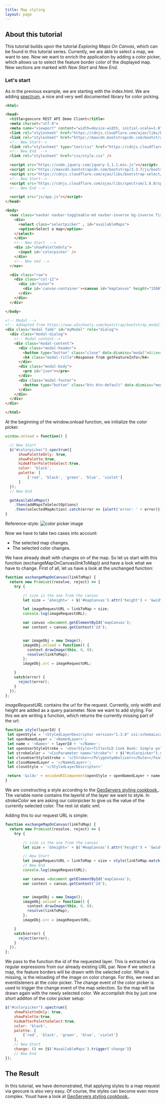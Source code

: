 ```yaml
---
title: Map styling
layout: page
---
```


## About this tutorial

This tutorial builds upon the tutorial *Exploring Maps On Canvas*, which can be found in this tutorial series.
Currently, we are able to select a map, we want to see. Now we want to enrich the application by adding a color picker, which allows us to select the feature border color of the displayed map.
New sections are marked with *New Start* and *New End*.

### Let's start

As in the previous example, we are starting with the index.html. We are adding [spectrum](https://github.com/bgrins/spectrum), a nice and very well documented library for color picking.


```html
<html>

<head>
  <title>geocure REST API Demo Client</title>
  <meta charset="utf-8">
  <meta name="viewport" content="width=device-width, initial-scale=1.0">
  <link rel="stylesheet" href="https://cdnjs.cloudflare.com/ajax/libs/bootstrap-select/1.12.4/css/bootstrap-select.min.css">
  <link rel="stylesheet" href="https://maxcdn.bootstrapcdn.com/bootstrap/3.3.7/css/bootstrap.min.css">
  <!-- New Start-->
  <link rel="stylesheet" type="text/css" href="https://cdnjs.cloudflare.com/ajax/libs/spectrum/1.8.0/spectrum.min.css">
  <!-- New End  -->
  <link rel="stylesheet" href="css/style.css" />

  <script src="https://code.jquery.com/jquery-3.1.1.min.js"></script>
  <script src="https://maxcdn.bootstrapcdn.com/bootstrap/3.3.7/js/bootstrap.min.js"></script>
  <script src="https://cdnjs.cloudflare.com/ajax/libs/bootstrap-select/1.12.4/js/bootstrap-select.min.js"></script>
  <!-- New Start-->
  <script src="https://cdnjs.cloudflare.com/ajax/libs/spectrum/1.8.0/spectrum.min.js"></script>
  <!-- New End -->

  <script src="js/app.js"></script>
</head>

<body>
  <nav class="navbar navbar-toggleable-md navbar-inverse bg-inverse fixed-top">
    <div>
      <select class="selectpicker" , id="availableMaps">
      <option>Select a map</option>
    </select>
    </div>
    <!-- New Start  -->
    <div id="showPaletteOnly">
      <input id='colorpicker' />
    </div>
    <!-- New ned -->
  </nav>

  <div class="row">
    <div class="col-12">
      <div id="outer">
        <div id='canvas-container'><canvas id="mapCanvas" height="1500" width="1500"></canvas></div>
      </div>
    </div>
  </div>

</body>

<!-- Modal -->
<!-- Addapted from https://www.w3schools.com/bootstrap/bootstrap_modal.asp -->
<div class="modal fade" id="myModal" role="dialog">
  <div class="modal-dialog">
    <!-- Modal content-->
    <div class="modal-content">
      <div class="modal-header">
        <button type="button" class="close" data-dismiss="modal">&times;</button>
        <h4 class="modal-title">Response from getFeatureInfo</h4>
      </div>
      <div class="modal-body">
        <pre id="json"></pre>
      </div>
      <div class="modal-footer">
        <button type="button" class="btn btn-default" data-dismiss="modal">Close</button>
      </div>
    </div>
  </div>
</div>

</html>
```

At the beginning of the window.onload function, we initialize the color picker.

```javascript
window.onload = function() {

  // New Start
  $("#colorpicker").spectrum({
      showPaletteOnly: true,
      showPalette:true,
      hideAfterPaletteSelect:true,
      color: 'black',
      palette: [
          ['red', 'black', 'green', 'blue', 'violet']
      ]
  });
  // New End

  getAvailableMaps()
    .then(addMapsToSelectOptions)
    .then(selectedMapAction).catch(error => {alert('error: ' + error)});
}

```

Reference-style:
![color picker image](./images/colorpicker.png)

Now we have to take two cases into account:
  - The selected map changes.
  - The selected color changes.

We have already dealt with changes on of the map. So let us start with this function (exchangeMapOnCanvas(linkToMap)) and have a look what we have to change.
First of all, let us have a look at the unchanged function:

```javascript
function exchangeMapOnCanvas(linkToMap) {
  return new Promise((resolve, reject) => {
    try {

        // size is the one from the canvas
        let size = '&height=' + $('#mapCanvas').attr('height') + '&width=' + $('#mapCanvas').attr('width');

        let imageRequestURL = linkToMap + size;
        console.log(imageRequestURL);

        var canvas =document.getElementById('mapCanvas');
        var context = canvas.getContext('2d');


        var imageObj = new Image();
        imageObj.onload = function() {
          context.drawImage(this, 0, 0);
          resolve(linkToMap);
        };
        imageObj.src = imageRequestURL;

    }
    catch(error) {
      reject(error);
    }
  });
};
```
*imageRequestURL* contains the url for the request. Currently, only width and height are added as a query parameter.
Now we want to add styling. For this we are writing a function, which returns the currently missing part of the url:

```javascript
function style(layerId) {
 let openStyle = '<StyledLayerDescriptor version="1.3.0" xsi:schemaLocation="http://schemas.opengis.net/sld/1.3.0/StyledLayerDescriptor.xsd" xmlns="http://www.opengis.net/sld" xmlns:ogc="http://www.opengis.net/ogc" xmlns:xlink="http://www.w3.org/1999/xlink" xmlns:xsi="http://www.w3.org/2001/XMLSchema-instance"> '
 let openNamedLayer = '<NamedLayer>';
 let name = '<Name>' + layerId + '</Name>';
 let openUserStyleStroke = '<UserStyle><Title>SLD Cook Book: Simple polygon</Title><FeatureTypeStyle><Rule><PolygonSymbolizer><Stroke>;'
 let strokeColor = '<CssParameter name="stroke">' + $("#colorpicker").spectrum("get").toHexString() + '</CssParameter>';
 let closeUserStyleStroke = '</Stroke></PolygonSymbolizer></Rule></FeatureTypeStyle></UserStyle>';
 let closeNamedLayer = '</NamedLayer>';
 let closeStyle = '</StyledLayerDescriptor>'

 return '&sld=' + encodeURIComponent(openStyle + openNamedLayer + name + openUserStyleStroke + strokeColor + strokeWidth + closeUserStyleStroke + closeNamedLayer + closeStyle);
}
```

We are constructing a style according to the [GeoServers styling cookbook.](http://docs.geoserver.org/stable/en/user/styling/sld/cookbook/).
The variable *name* contains the layerId of the layer we want to style.
In *strokeColor* we are asking our colorpicker to give us the value of the currently selected color.
The rest ist static xml.

Adding this to our request URL is simple:

```javascript
function exchangeMapOnCanvas(linkToMap) {
  return new Promise((resolve, reject) => {
    try {

        // size is the one from the canvas
        let size = '&height=' + $('#mapCanvas').attr('height') + '&width=' + $('#mapCanvas').attr('width');

        // New Start
        let imageRequestURL = linkToMap + size + style(linkToMap.match(/layer=[^&]*/)[0].replace('layer=', ''));
        // New End
        console.log(imageRequestURL);

        var canvas =document.getElementById('mapCanvas');
        var context = canvas.getContext('2d');


        var imageObj = new Image();
        imageObj.onload = function() {
          context.drawImage(this, 0, 0);
          resolve(linkToMap);
        };
        imageObj.src = imageRequestURL;

    }
    catch(error) {
      reject(error);
    }
  });
};
```

We pass to the function the id of the requested layer. This is extracted via regular expressions from our already existing URL par.
Now if we select a map, the feature borders will be drawn with the selected color.
What is missing, is the reloading of the image on color change.
For this, we need an eventlisteners at the color picker.
The change event of the color picker is used to trigger the change event of the map selection. So the map will be drawn again with the newly selected color. We accomplish this by just one short additon of the color picker setup:

```javascript
$("#colorpicker").spectrum({
    showPaletteOnly: true,
    showPalette:true,
    hideAfterPaletteSelect:true,
    color: 'black',
    palette: [
        ['red', 'black', 'green', 'blue', 'violet']
    ],
    // New Start
    change: () => {$('#availableMaps').trigger('change')}
    // New End
});
```

## The Result
In this tutorial, we have demonstrated, that applying styles to a map request via geocure is also very easy.
Of course, the styles can become even more complex. Youst have a look at [GeoServers styling cookbook.](http://docs.geoserver.org/stable/en/user/styling/sld/cookbook/).
